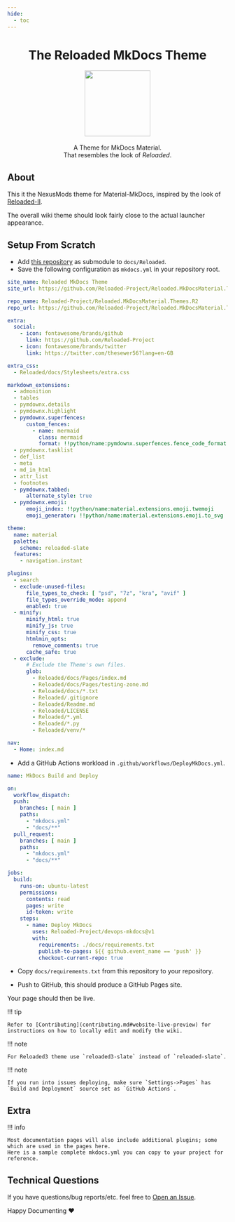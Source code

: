 ```yaml
---
hide:
  - toc
---
```


<div align="center">
	<h1>The Reloaded MkDocs Theme</h1>
	<img src="../Images/Reloaded-Icon.avif" width="150" align="center" />
	<br/> <br/>
    A Theme for MkDocs Material.
    <br/>
    That resembles the look of <i>Reloaded</i>.
</div>

## About

This it the NexusMods theme for Material-MkDocs, inspired by the look of [Reloaded-II](https://reloaded-project.github.io/Reloaded-II/).

The overall wiki theme should look fairly close to the actual launcher appearance.

## Setup From Scratch

- Add [this repository](https://github.com/Reloaded-Project/Reloaded.MkDocsMaterial.Themes.R2) as submodule to `docs/Reloaded`.
- Save the following configuration as `mkdocs.yml` in your repository root.

```yaml
site_name: Reloaded MkDocs Theme
site_url: https://github.com/Reloaded-Project/Reloaded.MkDocsMaterial.Themes.R2

repo_name: Reloaded-Project/Reloaded.MkDocsMaterial.Themes.R2
repo_url: https://github.com/Reloaded-Project/Reloaded.MkDocsMaterial.Themes.R2

extra:
  social:
    - icon: fontawesome/brands/github
      link: https://github.com/Reloaded-Project
    - icon: fontawesome/brands/twitter
      link: https://twitter.com/thesewer56?lang=en-GB

extra_css:
  - Reloaded/docs/Stylesheets/extra.css

markdown_extensions:
  - admonition
  - tables
  - pymdownx.details
  - pymdownx.highlight
  - pymdownx.superfences:
      custom_fences:
        - name: mermaid
          class: mermaid
          format: !!python/name:pymdownx.superfences.fence_code_format
  - pymdownx.tasklist
  - def_list
  - meta
  - md_in_html
  - attr_list
  - footnotes
  - pymdownx.tabbed:
      alternate_style: true
  - pymdownx.emoji:
      emoji_index: !!python/name:material.extensions.emoji.twemoji
      emoji_generator: !!python/name:material.extensions.emoji.to_svg

theme:
  name: material
  palette:
    scheme: reloaded-slate
  features:
    - navigation.instant

plugins:
  - search
  - exclude-unused-files:
      file_types_to_check: [ "psd", "7z", "kra", "avif" ]
      file_types_override_mode: append
      enabled: true
  - minify:
      minify_html: true
      minify_js: true
      minify_css: true
      htmlmin_opts:
        remove_comments: true
      cache_safe: true
  - exclude:
      # Exclude the Theme's own files.
      glob:
        - Reloaded/docs/Pages/index.md
        - Reloaded/docs/Pages/testing-zone.md
        - Reloaded/docs/*.txt
        - Reloaded/.gitignore
        - Reloaded/Readme.md
        - Reloaded/LICENSE
        - Reloaded/*.yml
        - Reloaded/*.py
        - Reloaded/venv/*

nav:
  - Home: index.md
```

- Add a GitHub Actions workload in `.github/workflows/DeployMkDocs.yml`.

```yaml
name: MkDocs Build and Deploy

on:
  workflow_dispatch:
  push:
    branches: [ main ]
    paths:
      - "mkdocs.yml"
      - "docs/**"
  pull_request:
    branches: [ main ]
    paths:
      - "mkdocs.yml"
      - "docs/**"

jobs:
  build:
    runs-on: ubuntu-latest
    permissions:
      contents: read
      pages: write
      id-token: write
    steps:
      - name: Deploy MkDocs
        uses: Reloaded-Project/devops-mkdocs@v1
        with:
          requirements: ./docs/requirements.txt
          publish-to-pages: ${{ github.event_name == 'push' }}
          checkout-current-repo: true
```

- Copy `docs/requirements.txt` from this repository to your repository.

- Push to GitHub, this should produce a GitHub Pages site.

Your page should then be live.

!!! tip

    Refer to [Contributing](contributing.md#website-live-preview) for instructions on how to locally edit and modify the wiki.

!!! note

    For Reloaded3 theme use `reloaded3-slate` instead of `reloaded-slate`.

!!! note

    If you run into issues deploying, make sure `Settings->Pages` has `Build and Deployment` source set as `GitHub Actions`.

## Extra

!!! info

    Most documentation pages will also include additional plugins; some which are used in the pages here.
    Here is a sample complete mkdocs.yml you can copy to your project for reference.

## Technical Questions

If you have questions/bug reports/etc. feel free to [Open an Issue](https://github.com/Reloaded-Project/Reloaded.MkDocsMaterial.Themes.R2/issues/new).

Happy Documenting ❤️